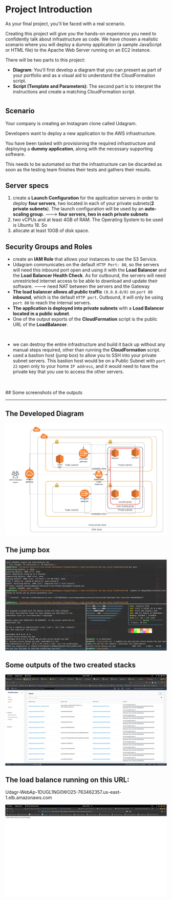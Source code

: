 # Project Introduction

As your final project, you'll be faced with a real scenario.

Creating this project will give you the hands-on experience you need 
to confidently talk about infrastructure as code. We have chosen a 
realistic scenario where you will deploy a dummy application (a sample 
JavaScript or HTML file) to the Apache Web Server running on an EC2 
instance.

There will be two parts to this project:

- **Diagram**: You'll first develop a diagram that you
can present as part of your portfolio and as a visual aid to understand
the CloudFormation script.
- **Script (Template and Parameters)**: The second part is to interpret the instructions and create a matching CloudFormation script.

# 

## Scenario

Your company is creating an Instagram clone called Udagram.

Developers want to deploy a new application to the AWS infrastructure.

You have been tasked with provisioning the required infrastructure and deploying a **dummy application**, along with the necessary supporting software.

This needs to be automated so that the infrastructure can be 
discarded as soon as the testing team finishes their tests and gathers 
their results.

## Server specs

1. create a **Launch Configuration** for
the application servers in order to deploy **four servers**, two located in each of your private subnets(**2 private subnets**). The launch configuration will be used by
an **auto-scaling group**.
———> **four servers, two in each private subnets**
2. two vCPUs and at least 4GB of RAM. The Operating System
to be used is Ubuntu 18. So
3. allocate at least 10GB of disk space.

## Security Groups and Roles

- create an **IAM Role** that allows your instances to use the S3 Service.
- Udagram communicates on the default `HTTP Port: 80`, so the servers will need this inbound port open and using it with the **Load Balancer** and the **Load Balancer Health Check**. As for outbound, the servers will need unrestricted internet access to be able to download and update their software.
———> need NAT between the servers and the Gateway
- **The load balancer allows all public traffic** `(0.0.0.0/0)` on `port 80` **inbound**, which is the default `HTTP port`. Outbound, it will only be using `port 80` to reach the internal servers.
- **The application is deployed into private subnets** with a **Load Balancer located in a public subnet**.
- One of the output exports of the **CloudFormation** script is the public URL of the **LoadBalancer**.
<br/>

- we can destroy the entire infrastructure and build it back up without any manual steps required, other than running the **CloudFormation** script.
- used a bastion host (jump box)
to allow you to SSH into your private subnet servers. This bastion host
would be on a Public Subnet with `port 22` open only to your home `IP address`, and it would need to have the private key that you use to access the other servers.
<br/>
<br/>
## Some screenshots of the outputs

---

## The Developed Diagram

![Flowcharts.png](Deploy%20a%20high-availability%20web%20app%20using%20CloudForm%2078bbf1993ed346e5a9222cee72afbc95/Flowcharts.png)
<br/>
## The jump box

![Screenshot from 2022-08-05 04-53-35.png](Deploy%20a%20high-availability%20web%20app%20using%20CloudForm%2078bbf1993ed346e5a9222cee72afbc95/Screenshot_from_2022-08-05_04-53-35.png)
<br/>
## Some outputs of the two created stacks

![Untitled](Deploy%20a%20high-availability%20web%20app%20using%20CloudForm%2078bbf1993ed346e5a9222cee72afbc95/Untitled.png)
<br/>

## The load balance running on this URL:
Udagr-WebAp-1DUGL1NG0WO25-763462357.us-east-1.elb.amazonaws.com

![Untitled](Deploy%20a%20high-availability%20web%20app%20using%20CloudForm%2078bbf1993ed346e5a9222cee72afbc95/Untitled%201.png)